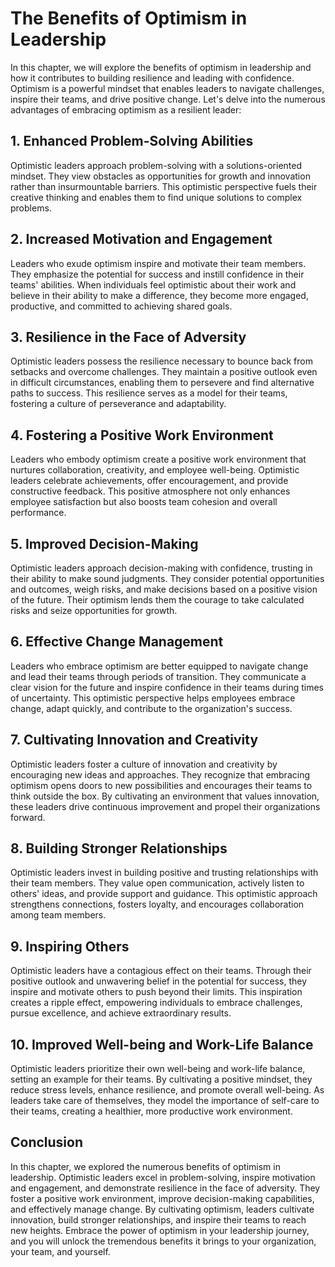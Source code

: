 The Benefits of Optimism in Leadership
=================================================

In this chapter, we will explore the benefits of optimism in leadership and how it contributes to building resilience and leading with confidence. Optimism is a powerful mindset that enables leaders to navigate challenges, inspire their teams, and drive positive change. Let's delve into the numerous advantages of embracing optimism as a resilient leader:

1\. Enhanced Problem-Solving Abilities
-------------------------------------

Optimistic leaders approach problem-solving with a solutions-oriented mindset. They view obstacles as opportunities for growth and innovation rather than insurmountable barriers. This optimistic perspective fuels their creative thinking and enables them to find unique solutions to complex problems.

2\. Increased Motivation and Engagement
--------------------------------------

Leaders who exude optimism inspire and motivate their team members. They emphasize the potential for success and instill confidence in their teams' abilities. When individuals feel optimistic about their work and believe in their ability to make a difference, they become more engaged, productive, and committed to achieving shared goals.

3\. Resilience in the Face of Adversity
--------------------------------------

Optimistic leaders possess the resilience necessary to bounce back from setbacks and overcome challenges. They maintain a positive outlook even in difficult circumstances, enabling them to persevere and find alternative paths to success. This resilience serves as a model for their teams, fostering a culture of perseverance and adaptability.

4\. Fostering a Positive Work Environment
----------------------------------------

Leaders who embody optimism create a positive work environment that nurtures collaboration, creativity, and employee well-being. Optimistic leaders celebrate achievements, offer encouragement, and provide constructive feedback. This positive atmosphere not only enhances employee satisfaction but also boosts team cohesion and overall performance.

5\. Improved Decision-Making
---------------------------

Optimistic leaders approach decision-making with confidence, trusting in their ability to make sound judgments. They consider potential opportunities and outcomes, weigh risks, and make decisions based on a positive vision of the future. Their optimism lends them the courage to take calculated risks and seize opportunities for growth.

6\. Effective Change Management
------------------------------

Leaders who embrace optimism are better equipped to navigate change and lead their teams through periods of transition. They communicate a clear vision for the future and inspire confidence in their teams during times of uncertainty. This optimistic perspective helps employees embrace change, adapt quickly, and contribute to the organization's success.

7\. Cultivating Innovation and Creativity
----------------------------------------

Optimistic leaders foster a culture of innovation and creativity by encouraging new ideas and approaches. They recognize that embracing optimism opens doors to new possibilities and encourages their teams to think outside the box. By cultivating an environment that values innovation, these leaders drive continuous improvement and propel their organizations forward.

8\. Building Stronger Relationships
----------------------------------

Optimistic leaders invest in building positive and trusting relationships with their team members. They value open communication, actively listen to others' ideas, and provide support and guidance. This optimistic approach strengthens connections, fosters loyalty, and encourages collaboration among team members.

9\. Inspiring Others
-------------------

Optimistic leaders have a contagious effect on their teams. Through their positive outlook and unwavering belief in the potential for success, they inspire and motivate others to push beyond their limits. This inspiration creates a ripple effect, empowering individuals to embrace challenges, pursue excellence, and achieve extraordinary results.

10\. Improved Well-being and Work-Life Balance
---------------------------------------------

Optimistic leaders prioritize their own well-being and work-life balance, setting an example for their teams. By cultivating a positive mindset, they reduce stress levels, enhance resilience, and promote overall well-being. As leaders take care of themselves, they model the importance of self-care to their teams, creating a healthier, more productive work environment.

Conclusion
----------

In this chapter, we explored the numerous benefits of optimism in leadership. Optimistic leaders excel in problem-solving, inspire motivation and engagement, and demonstrate resilience in the face of adversity. They foster a positive work environment, improve decision-making capabilities, and effectively manage change. By cultivating optimism, leaders cultivate innovation, build stronger relationships, and inspire their teams to reach new heights. Embrace the power of optimism in your leadership journey, and you will unlock the tremendous benefits it brings to your organization, your team, and yourself.
